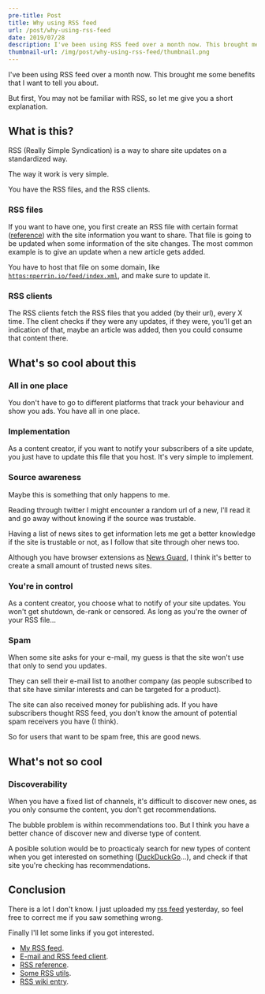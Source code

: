 ```yaml
---
pre-title: Post
title: Why using RSS feed
url: /post/why-using-rss-feed
date: 2019/07/28
description: I've been using RSS feed over a month now. This brought me some benefits that I want to tell you about.
thumbnail-url: /img/post/why-using-rss-feed/thumbnail.png
---
```


I've been using RSS feed over a month now. This brought me some benefits that I want to tell you about.

But first, You may not be familiar with RSS, so let me give you a short explanation.

## What is this?

RSS (Really Simple Syndication) is a way to share site updates on a standardized way.

The way it work is very simple.

You have the RSS files, and the RSS clients.

### RSS files

If you want to have one, you first create an RSS file with certain format ([reference](https://validator.w3.org/feed/docs/rss2.html)) with the site information you want to share. That file is going to be updated when some information of the site changes. The most common example is to give an update when a new article gets added.

You have to host that file on some domain, like [`https:nperrin.io/feed/index.xml`](/feed/index.xml), and make sure to update it.

### RSS clients

The RSS clients fetch the RSS files that you added (by their url), every X time. The client checks if they were any updates, if they were, you'll get an indication of that, maybe an article was added, then you could consume that content there.

## What's so cool about this

### All in one place

You don't have to go to different platforms that track your behaviour and show you ads. You have all in one place.

### Implementation

As a content creator, if you want to notify your subscribers of a site update, you just have to update this file that you host. It's very simple to implement.

### Source awareness

Maybe this is something that only happens to me.

Reading through twitter I might encounter a random url of a new, I'll read it and go away without knowing if the source was trustable.

Having a list of news sites to get information lets me get a better knowledge if the site is trustable or not, as I follow that site through oher news too.

Although you have browser extensions as [News Guard](https://www.newsguardtech.com/), I think it's better to create a small amount of trusted news sites.

### You're in control

As a content creator, you choose what to notify of your site updates. You won't get shutdown, de-rank or censored. As long as you're the owner of your RSS file...

### Spam

When some site asks for your e-mail, my guess is that the site won't use that only to send you updates.

They can sell their e-mail list to another company (as people subscribed to that site have similar interests and can be targeted for a product).

The site can also received money for publishing ads. If you have subscribers thought RSS feed, you don't know the amount of potential spam receivers you have (I think).

So for users that want to be spam free, this are good news.

## What's not so cool

### Discoverability

When you have a fixed list of channels, it's difficult to discover new ones, as you only consume the content, you don't get recommendations.

The bubble problem is within recommendations too. But I think you have a better chance of discover new and diverse type of content.

A posible solution would be to proacticaly search for new types of content when you get interested on something ([DuckDuckGo](https://duckduckgo.com)...), and check if that site you're checking has recommendations.

## Conclusion

There is a lot I don't know. I just uploaded my [rss feed](/feed/index.xml) yesterday, so feel free to correct me if you saw something wrong.

Finally I'll let some links if you got interested.

- [My RSS feed](/feed/index.xml).
- [E-mail and RSS feed client](https://www.thunderbird.net/en-US/thunderbird/all/).
- [RSS reference](https://validator.w3.org/feed/docs/rss2.html).
- [Some RSS utils](https://github.com/NormanPerrin/utils/tree/master/rss).
- [RSS wiki entry](https://en.wikipedia.org/wiki/RSS).

